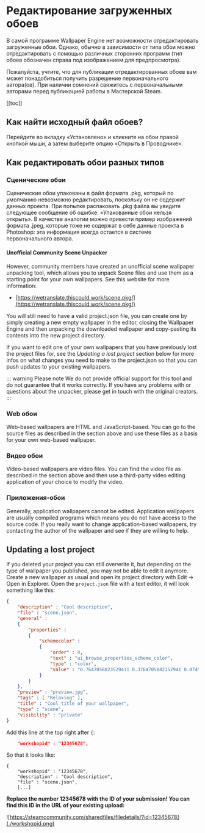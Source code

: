 # Редактирование загруженных обоев

В самой программе Wallpaper Engine нет возможности отредактировать загруженные обои. Однако, обычно в зависимости от типа обои можно отредактировать с помощью различных сторонних программ (тип обоев обозначен справа под изображением для предпросмотра).

Пожалуйста, учтите, что для публикации отредактированных обоев вам может понадобиться получить разрешение первоначального автора(ов). При наличии сомнений свяжитесь с первоначальными авторами перед публикацией работы в Мастерской Steam.

[[toc]]

## Как найти исходный файл обоев?

Перейдите во вкладку «Установлено» и кликните на обои правой кнопкой мыши, а затем выберите опцию «Открыть в Проводнике».

## Как редактировать обои разных типов

### Сценические обои

Сценические обои упакованы в файл формата .pkg, который по умолчанию невозможно редактировать, поскольку он не содержит данных проекта. При попытке распаковать .pkg файла вы увидите следующее сообщение об ошибке: «Упакованные обои нельзя открыть». В качестве аналогии можно привести пример изображений формата .jpeg, которые тоже не содержат в себе данные проекта в Photoshop: эта информация всегда остается в системе первоначального автора.

#### Unofficial Community Scene Unpacker

However, community members have created an unofficial scene wallpaper unpacking tool, which allows you to unpack Scene files and use them as a starting point for your own wallpapers. See this website for more information:

* [https://wetranslate.thiscould.work/scene.pkg/](https://wetranslate.thiscould.work/scene.pkg/)

You will still need to have a valid project.json file, you can create one by simply creating a new empty wallpaper in the editor, closing the Wallpaper Engine and then unpacking the downloaded wallpaper and copy-pasting its contents into the new project directory.

If you want to edit one of your own wallpapers that you have previously lost the project files for, see the *Updating a lost project* section below for more infos on what changes you need to make to the project.json so that you can push updates to your existing wallpapers.

::: warning Please note We do not provide official support for this tool and do not guarantee that it works correctly. If you have any problems with or questions about the unpacker, please get in touch with the original creators. :::

### Web обои

Web-based wallpapers are HTML and JavaScript-based. You can go to the source files as described in the section above and use these files as a basis for your own web-based wallpaper.

### Видео обои

Video-based wallpapers are video files. You can find the video file as described in the section above and then use a third-party video editing application of your choice to modify the video.

### Приложения-обои

Generally, application wallpapers cannot be edited. Application wallpapers are usually compiled programs which means you do not have access to the source code. If you really want to change application-based wallpapers, try contacting the author of the wallpaper and see if they are willing to help.

## Updating a lost project

If you deleted your project you can still overwrite it, but depending on the type of wallpaper you published, you may not be able to edit it anymore. Create a new wallpaper as usual and open its project directory with Edit -> Open in Explorer. Open the `project.json` file with a text editor, it will look something like this:

```json
{
    "description" : "Cool description",
    "file" : "scene.json",
    "general" : 
    {
        "properties" : 
        {
            "schemecolor" : 
            {
                "order" : 0,
                "text" : "ui_browse_properties_scheme_color",
                "type" : "color",
                "value" : "0.7647058823529411 0.3764705882352941 0.07450980392156863"
            }
        }
    },
    "preview" : "preview.jpg",
    "tags" : [ "Relaxing" ],
    "title" : "Cool title of your wallpaper",
    "type" : "scene",
    "visibility" : "private"
}
```

Add this line at the top right after `{`:

```json
    "workshopid" : "12345678",
```
So that it looks like:

```json{2}
{
    "workshopid" : "12345678",
    "description" : "Cool description",
    "file" : "scene.json",
    [...]
```

**Replace the number 12345678 with the ID of your submission! You can find this ID in the URL of your existing upload:**

![https://steamcommunity.com/sharedfiles/filedetails/?id=12345678](./workshopid.png)
